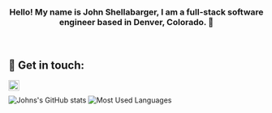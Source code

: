 <h3 align="center">Hello! My name is John Shellabarger, I am a full-stack software engineer based in Denver, Colorado. 👋</h3>
<br>

## :handshake: Get in touch:  
<a target="_blank" href="https://www.linkedin.com/in/johnshellabarger/"><img align="left" src="https://raw.githubusercontent.com/yushi1007/yushi1007/main/images/linkedin.svg" alt="John Shellabarger | LinkedIn" width="21px"/></a>
<br>


  ![Johns's GitHub stats](https://github-readme-stats.vercel.app/api?username=johnshellabarger&count_private=true&show_icons=true&theme=dark)
  ![Most Used Languages](https://github-readme-stats.vercel.app/api/top-langs/?username=johnshellabarger&theme=dark)

